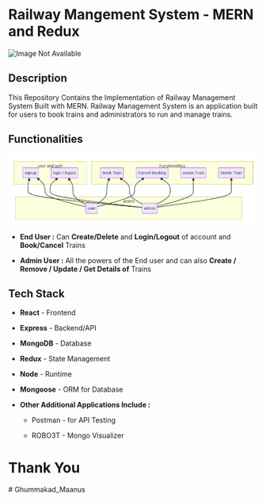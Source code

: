 # Railway Mangement System - MERN and Redux

<img src="https://images.hdqwalls.com/wallpapers/train-mountains-illustration-minimalistic-9l.jpg" title="Railway Art" alt="Image Not Available" data-align="center">

## Description

This Repository Contains the Implementation of Railway Management System Built with MERN. Railway Management System is an application built for users to book trains and administrators to run and manage trains.

## Functionalities

![functionalities](./Images/functionalities.png)

- **End User :** Can **Create/Delete** and **Login/Logout** of account and **Book/Cancel** Trains

- **Admin User :** All the powers of the End user and can also **Create / Remove / Update / Get Details of** Trains

## Tech Stack

- **React** - Frontend

- **Express** - Backend/API

- **MongoDB** - Database

- **Redux** - State Management

- **Node** - Runtime

- **Mongoose** - ORM for Database

- **Other Additional Applications Include :**
  
  - Postman - for API Testing
  
  - ROBO3T - Mongo Visualizer

# Thank You
#   G h u m m a k a d _ M a a n u s 
 
 
